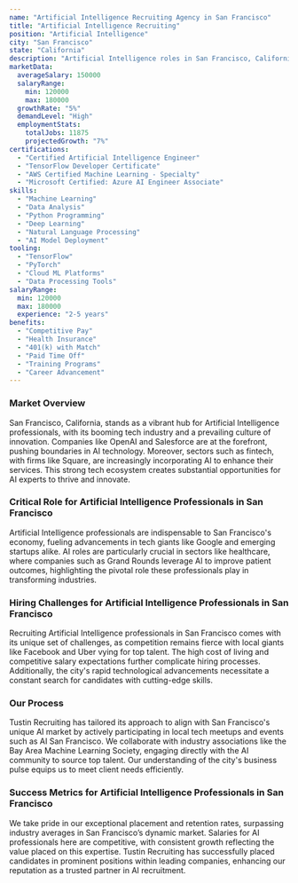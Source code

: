 ```yaml
---
name: "Artificial Intelligence Recruiting Agency in San Francisco"
title: "Artificial Intelligence Recruiting"
position: "Artificial Intelligence"
city: "San Francisco"
state: "California"
description: "Artificial Intelligence roles in San Francisco, California involve designing and implementing AI solutions to business problems, requiring expertise in machine learning, data analysis, and software development."
marketData:
  averageSalary: 150000
  salaryRange:
    min: 120000
    max: 180000
  growthRate: "5%"
  demandLevel: "High"
  employmentStats:
    totalJobs: 11875
    projectedGrowth: "7%"
certifications:
  - "Certified Artificial Intelligence Engineer"
  - "TensorFlow Developer Certificate"
  - "AWS Certified Machine Learning - Specialty"
  - "Microsoft Certified: Azure AI Engineer Associate"
skills:
  - "Machine Learning"
  - "Data Analysis"
  - "Python Programming"
  - "Deep Learning"
  - "Natural Language Processing"
  - "AI Model Deployment"
tooling:
  - "TensorFlow"
  - "PyTorch"
  - "Cloud ML Platforms"
  - "Data Processing Tools"
salaryRange:
  min: 120000
  max: 180000
  experience: "2-5 years"
benefits:
  - "Competitive Pay"
  - "Health Insurance"
  - "401(k) with Match"
  - "Paid Time Off"
  - "Training Programs"
  - "Career Advancement"
---
```


### Market Overview
San Francisco, California, stands as a vibrant hub for Artificial Intelligence professionals, with its booming tech industry and a prevailing culture of innovation. Companies like OpenAI and Salesforce are at the forefront, pushing boundaries in AI technology. Moreover, sectors such as fintech, with firms like Square, are increasingly incorporating AI to enhance their services. This strong tech ecosystem creates substantial opportunities for AI experts to thrive and innovate.
### Critical Role for Artificial Intelligence Professionals in San Francisco
Artificial Intelligence professionals are indispensable to San Francisco's economy, fueling advancements in tech giants like Google and emerging startups alike. AI roles are particularly crucial in sectors like healthcare, where companies such as Grand Rounds leverage AI to improve patient outcomes, highlighting the pivotal role these professionals play in transforming industries.

### Hiring Challenges for Artificial Intelligence Professionals in San Francisco
Recruiting Artificial Intelligence professionals in San Francisco comes with its unique set of challenges, as competition remains fierce with local giants like Facebook and Uber vying for top talent. The high cost of living and competitive salary expectations further complicate hiring processes. Additionally, the city's rapid technological advancements necessitate a constant search for candidates with cutting-edge skills.

### Our Process
Tustin Recruiting has tailored its approach to align with San Francisco's unique AI market by actively participating in local tech meetups and events such as AI San Francisco. We collaborate with industry associations like the Bay Area Machine Learning Society, engaging directly with the AI community to source top talent. Our understanding of the city's business pulse equips us to meet client needs efficiently.

### Success Metrics for Artificial Intelligence Professionals in San Francisco
We take pride in our exceptional placement and retention rates, surpassing industry averages in San Francisco’s dynamic market. Salaries for AI professionals here are competitive, with consistent growth reflecting the value placed on this expertise. Tustin Recruiting has successfully placed candidates in prominent positions within leading companies, enhancing our reputation as a trusted partner in AI recruitment.